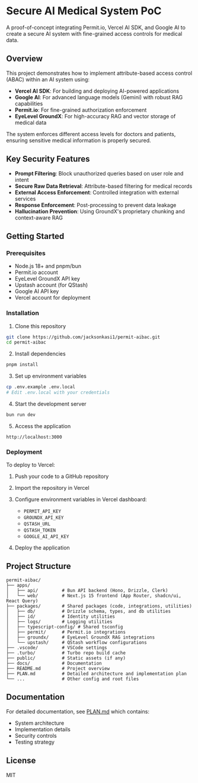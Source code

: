 # Secure AI Medical System PoC

A proof-of-concept integrating Permit.io, Vercel AI SDK, and Google AI to create a secure AI system with fine-grained access controls for medical data.

## Overview

This project demonstrates how to implement attribute-based access control (ABAC) within an AI system using:

- **Vercel AI SDK**: For building and deploying AI-powered applications
- **Google AI**: For advanced language models (Gemini) with robust RAG capabilities
- **Permit.io**: For fine-grained authorization enforcement
- **EyeLevel GroundX**: For high-accuracy RAG and vector storage of medical data

The system enforces different access levels for doctors and patients, ensuring sensitive medical information is properly secured.

## Key Security Features

- **Prompt Filtering**: Block unauthorized queries based on user role and intent
- **Secure Raw Data Retrieval**: Attribute-based filtering for medical records
- **External Access Enforcement**: Controlled integration with external services
- **Response Enforcement**: Post-processing to prevent data leakage
- **Hallucination Prevention**: Using GroundX's proprietary chunking and context-aware RAG

## Getting Started

### Prerequisites

- Node.js 18+ and pnpm/bun
- Permit.io account 
- EyeLevel GroundX API key
- Upstash account (for QStash)
- Google AI API key
- Vercel account for deployment

### Installation

1. Clone this repository
```bash
git clone https://github.com/jacksonkasi1/permit-aibac.git
cd permit-aibac
```

2. Install dependencies
```bash
pnpm install
```

3. Set up environment variables
```bash
cp .env.example .env.local
# Edit .env.local with your credentials
```

4. Start the development server
```bash
bun run dev
```

5. Access the application
```
http://localhost:3000
```

### Deployment

To deploy to Vercel:

1. Push your code to a GitHub repository

2. Import the repository in Vercel
   
3. Configure environment variables in Vercel dashboard:
   - `PERMIT_API_KEY`
   - `GROUNDX_API_KEY`
   - `QSTASH_URL`
   - `QSTASH_TOKEN`
   - `GOOGLE_AI_API_KEY`

4. Deploy the application

## Project Structure

```
permit-aibac/
├── apps/
│   ├── api/         # Bun API backend (Hono, Drizzle, Clerk)
│   └── web/         # Next.js 15 frontend (App Router, shadcn/ui, React Query)
├── packages/        # Shared packages (code, integrations, utilities)
│   ├── db/          # Drizzle schema, types, and db utilities
│   ├── id/          # Identity utilities
│   ├── logs/        # Logging utilities
│   ├── typescript-config/ # Shared tsconfig
│   ├── permit/      # Permit.io integrations
│   ├── groundx/     # EyeLevel GroundX RAG integrations
│   └── upstash/     # QStash workflow configurations
├── .vscode/         # VSCode settings
├── .turbo/          # Turbo repo build cache
├── public/          # Static assets (if any)
├── docs/            # Documentation
├── README.md        # Project overview
├── PLAN.md          # Detailed architecture and implementation plan
└── ...              # Other config and root files
```

## Documentation

For detailed documentation, see [PLAN.md](PLAN.md) which contains:

- System architecture
- Implementation details
- Security controls
- Testing strategy

## License

MIT
